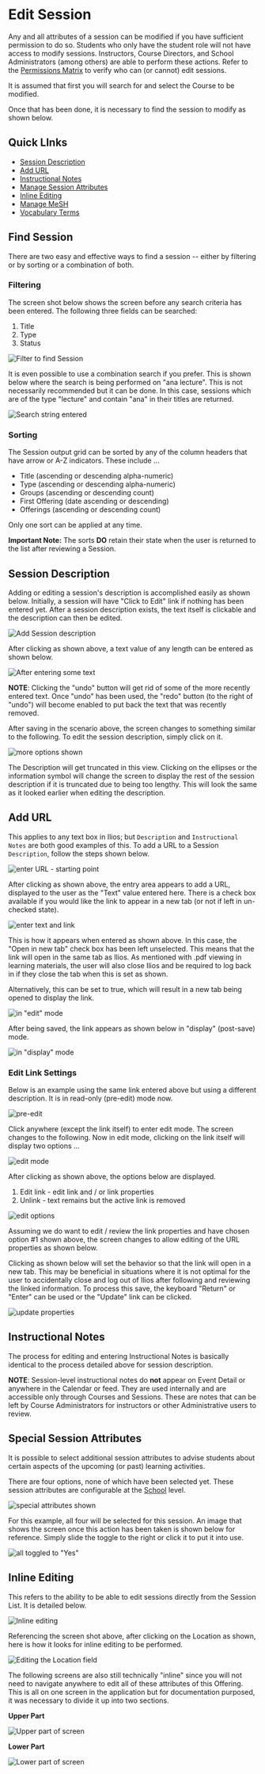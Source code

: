 # Edit Session

Any and all attributes of a session can be modified if you have sufficient permission to do so. Students who only have the student role will not have access to modify sessions. Instructors, Course Directors, and School Administrators (among others) are able to perform these actions.  Refer to the [Permissions Matrix](https://www.dropbox.com/s/431sdj2bfoi3v1f/Ilios%20New%20Default%20Permissions%20Matrix.pdf?dl=0) to verify who can (or cannot) edit sessions.

It is assumed that first you will search for and select the Course to be modified.

Once that has been done, it is necessary to find the session to modify as shown below.

## Quick LInks

* [Session Description](https://iliosproject.gitbook.io/ilios-user-guide/courses-and-sessions/sessions/edit-session#session-description)
* [Add URL](https://iliosproject.gitbook.io/ilios-user-guide/courses-and-sessions/sessions/session_actions/edit-session#add-url)
* [Instructional Notes](https://iliosproject.gitbook.io/ilios-user-guide/courses-and-sessions/sessions/edit-session#instructional-notes)
* [Manage Session Attributes](https://iliosproject.gitbook.io/ilios-user-guide/courses-and-sessions/sessions/edit-session#special-session-attributes)
* [Inline Editing](https://iliosproject.gitbook.io/ilios-user-guide/courses-and-sessions/sessions/edit-session#inline-editing)
* [Manage MeSH ](https://iliosproject.gitbook.io/ilios-user-guide/courses-and-sessions/sessions/manage_mesh)
* [Vocabulary Terms](https://iliosproject.gitbook.io/ilios-user-guide/courses-and-sessions/sessions/vocabulary_terms)

## Find Session

There are two easy and effective ways to find a session -- either by filtering or by sorting or a combination of both.

### Filtering

The screen shot below shows the screen before any search criteria has been entered. The following three fields can be searched:

1. Title
2. Type
3. Status

![Filter to find Session](../../images/session_edit/find_session_start.png)

It is even possible to use a combination search if you prefer.  This is shown below where the search is being performed on "ana lecture".  This is not necessarily recommended but it can be done.  In this case, sessions which are of the type "lecture" and contain "ana" in their titles are returned.

![Search string entered](../../images/session_edit/find_session_string.png)

### Sorting

The Session output grid can be sorted by any of the column headers that have arrow or A-Z indicators. These include ...

* Title (ascending or descending alpha-numeric)
* Type (ascending or descending alpha-numeric)
* Groups (ascending or descending count)
* First Offering (date ascending or descending)
* Offerings (ascending or descending count)

Only one sort can be applied at any time.

**Important Note:** The sorts **DO** retain their state when the user is returned to the list after reviewing a Session.

## Session Description

Adding or editing a session's description is accomplished easily as shown below. Initially, a session will have "Click to Edit" link if nothing has been entered yet. After a session description exists, the text itself is clickable and the description can then be edited.

![Add Session description](../../images/session_edit/sess_update_2.png)

After clicking as shown above, a text value of any length can be entered as shown below.

![After entering some text](../../images/session_edit/sess_update_3.png)

**NOTE**: Clicking the "undo" button will get rid of some of the more recently entered text. Once "undo" has been used, the "redo" button (to the right of "undo") will become enabled to put back the text that was recently removed.

After saving in the scenario above, the screen changes to something similar to the following. To edit the session description, simply click on it.

![more options shown](../../images/session_edit/sess_update_4.png)

The Description will get truncated in this view. Clicking on the ellipses or the information symbol will change the screen to display the rest of the session description if it is truncated due to being too lengthy. This will look the same as it looked earlier when editing the description.

## Add URL

This applies to any text box in Ilios; but `Description` and `Instructional Notes` are both good examples of this. To add a URL to a Session `Description`, follow the steps shown below.

![enter URL - starting point](../../images/session_edit/enter_URL_starting_point.png)

After clicking as shown above, the entry area appears to add a URL, displayed to the user as the "Text" value entered here. There is a check box available if you would like the link to appear in a new tab (or not if left in un-checked state).

![enter text and link](../../images/session_edit/enter_text_and_link.png)

This is how it appears when entered as shown above. In this case, the "Open in new tab" check box has been left unselected. This means that the link will open in the same tab as Ilios. As mentioned with .pdf viewing in learning materials, the user will also close Ilios and be required to log back in if they close the tab when this is set as shown.

Alternatively, this can be set to true, which will result in a new tab being opened to display the link.

![in "edit" mode](../../images/session_edit/in_edit_mode.png)

After being saved, the link appears as shown below in "display" (post-save) mode.

![in "display" mode](../../images/session_edit/in_display_mode.png)

### Edit Link Settings

Below is an example using the same link entered above but using a different description. It is in read-only (pre-edit) mode now. 

![pre-edit](../../images/session_edit/read_only_mode.png)

Click anywhere (except the link itself) to enter edit mode. The screen changes to the following. Now in edit mode, clicking on the link itself will display two options ...

![edit mode](../../images/session_edit/edit_mode.png)

After clicking as shown above, the options below are displayed.

1. Edit link - edit link and / or link properties 
2. Unlink - text remains but the active link is removed

![edit options](../../images/session_edit/edit_options_shown.png)

Assuming we do want to edit / review the link properties and have chosen option #1 shown above, the screen changes to allow editing of the URL properties as shown below. 

Clicking as shown below will set the behavior so that the link will open in a new tab. This may be beneficial in situations where it is not optimal for the user to accidentally close and log out of Ilios after following and reviewing the linked information. To process this save, the keyboard "Return" or "Enter" can be used or the "Update" link can be clicked.

![update properties](../../images/session_edit/update_properties.png)

## Instructional Notes

The process for editing and entering Instructional Notes is basically identical to the process detailed above for session description. 

**NOTE**: Session-level instructional notes do **not** appear on Event Detail or anywhere in the Calendar or feed. They are used internally and are accessible only through Courses and Sessions. These are notes that can be left by Course Administrators for instructors or other Administrative users to review.

## Special Session Attributes

It is possible to select additional session attributes to advise students about certain aspects of the upcoming (or past) learning activities.

There are four options, none of which have been selected yet. These session attributes are configurable at the [School](https://iliosproject.gitbook.io/ilios-user-guide/schools/session-attributes) level.

![special attributes shown](../../images/session_edit/special_attributes_shown.png)

For this example, all four will be selected for this session. An image that shows the screen once this action has been taken is shown below for reference. Simply slide the toggle to the right or click it to put it into use.

![all toggled to "Yes"](../../images/session_edit/all_toggled_to_yes.png)

## Inline Editing

This refers to the ability to be able to edit sessions directly from the Session List. It is detailed below.

![Inline editing](../../images/session_edit/inline_sess_edit_1.png)

Referencing the screen shot above, after clicking on the Location as shown, here is how it looks for inline editing to be performed.

![Editing the Location field](../../images/session_edit/inline_edit_room.png)

The following screens are also still technically "inline" since you will not need to navigate anywhere to edit all of these attributes of this Offering. This is all on one screen in the application but for documentation purposed, it was necessary to divide it up into two sections.

**Upper Part**

![Upper part of screen](../../images/session_edit/inline_edit_upper.png)

**Lower Part**

![Lower part of screen](../../images/session_edit/inline_edit_lower.png)
